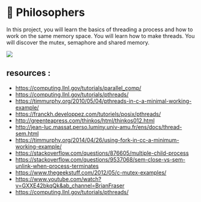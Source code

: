 #  :monocle_face:	 Philosophers
 In this project, you will learn the basics of threading a process and how to work on the same memory space. You will learn how to make threads. You will discover the mutex, semaphore and shared memory.

 <img src="https://github.com/nowl01/Philosophers/blob/master/res/An_illustration_of_the_dining_philosophers_problem.png">



## resources :
   
* https://computing.llnl.gov/tutorials/parallel_comp/
* https://computing.llnl.gov/tutorials/pthreads/
* https://timmurphy.org/2010/05/04/pthreads-in-c-a-minimal-working-example/
* https://franckh.developpez.com/tutoriels/posix/pthreads/
* http://greenteapress.com/thinkos/html/thinkos012.html
* http://jean-luc.massat.perso.luminy.univ-amu.fr/ens/docs/thread-sem.html
* https://timmurphy.org/2014/04/26/using-fork-in-cc-a-minimum-working-example/
* https://stackoverflow.com/questions/876605/multiple-child-process
* https://stackoverflow.com/questions/9537068/sem-close-vs-sem-unlink-when-process-terminates
* https://www.thegeekstuff.com/2012/05/c-mutex-examples/
* https://www.youtube.com/watch?v=GXXE42bkqQk&ab_channel=BrianFraser
* https://computing.llnl.gov/tutorials/pthreads/
